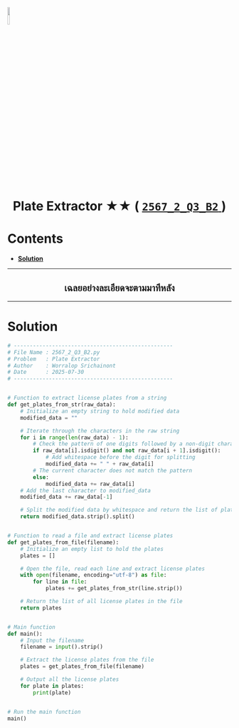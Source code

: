 <p align="left">
  <a href="../../README.md">
    <img src="../../../../Z99-OTHERS/00-common/00-back.png" style="width:10%">
  </a>
</p>

<div align="center">
  <h1>
    Plate Extractor ★★ (
      <a href="https://drive.google.com/file/d/1JQPTF4RkH_XMh0RffyJAe--oFt2vvAsJ/view?usp=sharing">
        <code>2567_2_Q3_B2</code>
      </a>
    )
  </h1>
</div>

# Contents

-   [**Solution**](#solution)

---

<div align="center">
  <h2>เฉลยอย่างละเอียดจะตามมาทีหลัง</h2>
</div>

---

# Solution

```python
# --------------------------------------------------
# File Name : 2567_2_Q3_B2.py
# Problem   : Plate Extractor
# Author    : Worralop Srichainont
# Date      : 2025-07-30
# --------------------------------------------------


# Function to extract license plates from a string
def get_plates_from_str(raw_data):
    # Initialize an empty string to hold modified data
    modified_data = ""

    # Iterate through the characters in the raw string
    for i in range(len(raw_data) - 1):
        # Check the pattern of one digits followed by a non-digit character
        if raw_data[i].isdigit() and not raw_data[i + 1].isdigit():
            # Add whitespace before the digit for splitting
            modified_data += " " + raw_data[i]
        # The current character does not match the pattern
        else:
            modified_data += raw_data[i]
    # Add the last character to modified_data
    modified_data += raw_data[-1]

    # Split the modified data by whitespace and return the list of plates
    return modified_data.strip().split()


# Function to read a file and extract license plates
def get_plates_from_file(filename):
    # Initialize an empty list to hold the plates
    plates = []

    # Open the file, read each line and extract license plates
    with open(filename, encoding="utf-8") as file:
        for line in file:
            plates += get_plates_from_str(line.strip())

    # Return the list of all license plates in the file
    return plates


# Main function
def main():
    # Input the filename
    filename = input().strip()

    # Extract the license plates from the file
    plates = get_plates_from_file(filename)

    # Output all the license plates
    for plate in plates:
        print(plate)


# Run the main function
main()
```
